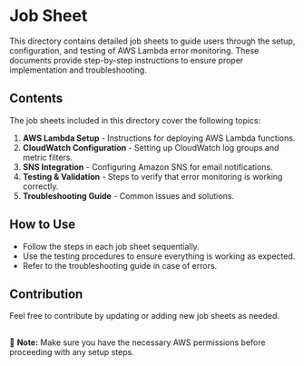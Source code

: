 # Job Sheet

This directory contains detailed job sheets to guide users through the setup, configuration, and testing of AWS Lambda error monitoring. These documents provide step-by-step instructions to ensure proper implementation and troubleshooting.

## Contents
The job sheets included in this directory cover the following topics:

1. **AWS Lambda Setup** - Instructions for deploying AWS Lambda functions.
2. **CloudWatch Configuration** - Setting up CloudWatch log groups and metric filters.
3. **SNS Integration** - Configuring Amazon SNS for email notifications.
4. **Testing & Validation** - Steps to verify that error monitoring is working correctly.
5. **Troubleshooting Guide** - Common issues and solutions.

## How to Use
- Follow the steps in each job sheet sequentially.
- Use the testing procedures to ensure everything is working as expected.
- Refer to the troubleshooting guide in case of errors.

## Contribution
Feel free to contribute by updating or adding new job sheets as needed.

##

📌 **Note:** Make sure you have the necessary AWS permissions before proceeding with any setup steps.
